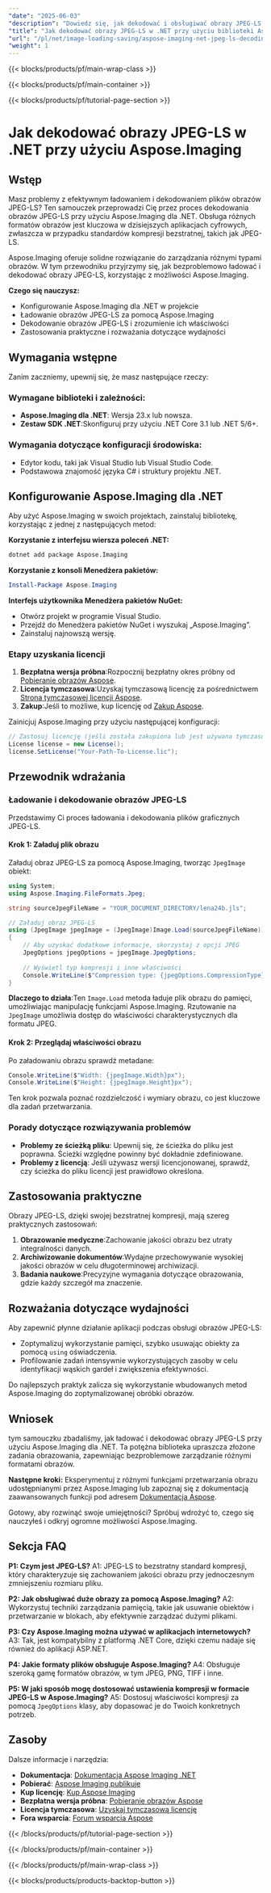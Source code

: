 ```yaml
---
"date": "2025-06-03"
"description": "Dowiedz się, jak dekodować i obsługiwać obrazy JPEG-LS z łatwością, korzystając z potężnej biblioteki Aspose.Imaging dla .NET. Postępuj zgodnie z tym przewodnikiem, aby bezproblemowo przetwarzać obrazy."
"title": "Jak dekodować obrazy JPEG-LS w .NET przy użyciu biblioteki Aspose.Imaging"
"url": "/pl/net/image-loading-saving/aspose-imaging-net-jpeg-ls-decoding-guide/"
"weight": 1
---
```


{{< blocks/products/pf/main-wrap-class >}}

{{< blocks/products/pf/main-container >}}

{{< blocks/products/pf/tutorial-page-section >}}
# Jak dekodować obrazy JPEG-LS w .NET przy użyciu Aspose.Imaging

## Wstęp

Masz problemy z efektywnym ładowaniem i dekodowaniem plików obrazów JPEG-LS? Ten samouczek przeprowadzi Cię przez proces dekodowania obrazów JPEG-LS przy użyciu Aspose.Imaging dla .NET. Obsługa różnych formatów obrazów jest kluczowa w dzisiejszych aplikacjach cyfrowych, zwłaszcza w przypadku standardów kompresji bezstratnej, takich jak JPEG-LS.

Aspose.Imaging oferuje solidne rozwiązanie do zarządzania różnymi typami obrazów. W tym przewodniku przyjrzymy się, jak bezproblemowo ładować i dekodować obrazy JPEG-LS, korzystając z możliwości Aspose.Imaging.

**Czego się nauczysz:**
- Konfigurowanie Aspose.Imaging dla .NET w projekcie
- Ładowanie obrazów JPEG-LS za pomocą Aspose.Imaging
- Dekodowanie obrazów JPEG-LS i zrozumienie ich właściwości
- Zastosowania praktyczne i rozważania dotyczące wydajności

## Wymagania wstępne

Zanim zaczniemy, upewnij się, że masz następujące rzeczy:

### Wymagane biblioteki i zależności:
- **Aspose.Imaging dla .NET**: Wersja 23.x lub nowsza.
- **Zestaw SDK .NET**:Skonfiguruj przy użyciu .NET Core 3.1 lub .NET 5/6+.

### Wymagania dotyczące konfiguracji środowiska:
- Edytor kodu, taki jak Visual Studio lub Visual Studio Code.
- Podstawowa znajomość języka C# i struktury projektu .NET.

## Konfigurowanie Aspose.Imaging dla .NET

Aby użyć Aspose.Imaging w swoich projektach, zainstaluj bibliotekę, korzystając z jednej z następujących metod:

**Korzystanie z interfejsu wiersza poleceń .NET:**
```bash
dotnet add package Aspose.Imaging
```

**Korzystanie z konsoli Menedżera pakietów:**
```powershell
Install-Package Aspose.Imaging
```

**Interfejs użytkownika Menedżera pakietów NuGet:**
- Otwórz projekt w programie Visual Studio.
- Przejdź do Menedżera pakietów NuGet i wyszukaj „Aspose.Imaging”.
- Zainstaluj najnowszą wersję.

### Etapy uzyskania licencji
1. **Bezpłatna wersja próbna**:Rozpocznij bezpłatny okres próbny od [Pobieranie obrazów Aspose](https://releases.aspose.com/imaging/net/).
2. **Licencja tymczasowa**:Uzyskaj tymczasową licencję za pośrednictwem [Strona tymczasowej licencji Aspose](https://purchase.aspose.com/temporary-license/).
3. **Zakup**:Jeśli to możliwe, kup licencję od [Zakup Aspose](https://purchase.aspose.com/buy).

Zainicjuj Aspose.Imaging przy użyciu następującej konfiguracji:
```csharp
// Zastosuj licencję (jeśli została zakupiona lub jest używana tymczasowa)
License license = new License();
license.SetLicense("Your-Path-To-License.lic");
```

## Przewodnik wdrażania

### Ładowanie i dekodowanie obrazów JPEG-LS

Przedstawimy Ci proces ładowania i dekodowania plików graficznych JPEG-LS.

#### Krok 1: Załaduj plik obrazu
Załaduj obraz JPEG-LS za pomocą Aspose.Imaging, tworząc `JpegImage` obiekt:
```csharp
using System;
using Aspose.Imaging.FileFormats.Jpeg;

string sourceJpegFileName = "YOUR_DOCUMENT_DIRECTORY/lena24b.jls";

// Załaduj obraz JPEG-LS
using (JpegImage jpegImage = (JpegImage)Image.Load(sourceJpegFileName))
{
    // Aby uzyskać dodatkowe informacje, skorzystaj z opcji JPEG
    JpegOptions jpegOptions = jpegImage.JpegOptions;
    
    // Wyświetl typ kompresji i inne właściwości
    Console.WriteLine($"Compression type: {jpegOptions.CompressionType}");
}
```
**Dlaczego to działa**:Ten `Image.Load` metoda ładuje plik obrazu do pamięci, umożliwiając manipulację funkcjami Aspose.Imaging. Rzutowanie na `JpegImage` umożliwia dostęp do właściwości charakterystycznych dla formatu JPEG.

#### Krok 2: Przeglądaj właściwości obrazu
Po załadowaniu obrazu sprawdź metadane:
```csharp
Console.WriteLine($"Width: {jpegImage.Width}px");
Console.WriteLine($"Height: {jpegImage.Height}px");
```
Ten krok pozwala poznać rozdzielczość i wymiary obrazu, co jest kluczowe dla zadań przetwarzania.

### Porady dotyczące rozwiązywania problemów
- **Problemy ze ścieżką pliku**: Upewnij się, że ścieżka do pliku jest poprawna. Ścieżki względne powinny być dokładnie zdefiniowane.
- **Problemy z licencją**: Jeśli używasz wersji licencjonowanej, sprawdź, czy ścieżka do pliku licencji jest prawidłowo określona.

## Zastosowania praktyczne

Obrazy JPEG-LS, dzięki swojej bezstratnej kompresji, mają szereg praktycznych zastosowań:
1. **Obrazowanie medyczne**:Zachowanie jakości obrazu bez utraty integralności danych.
2. **Archiwizowanie dokumentów**:Wydajne przechowywanie wysokiej jakości obrazów w celu długoterminowej archiwizacji.
3. **Badania naukowe**:Precyzyjne wymagania dotyczące obrazowania, gdzie każdy szczegół ma znaczenie.

## Rozważania dotyczące wydajności
Aby zapewnić płynne działanie aplikacji podczas obsługi obrazów JPEG-LS:
- Zoptymalizuj wykorzystanie pamięci, szybko usuwając obiekty za pomocą `using` oświadczenia.
- Profilowanie zadań intensywnie wykorzystujących zasoby w celu identyfikacji wąskich gardeł i zwiększenia efektywności.

Do najlepszych praktyk zalicza się wykorzystanie wbudowanych metod Aspose.Imaging do zoptymalizowanej obróbki obrazów.

## Wniosek

tym samouczku zbadaliśmy, jak ładować i dekodować obrazy JPEG-LS przy użyciu Aspose.Imaging dla .NET. Ta potężna biblioteka upraszcza złożone zadania obrazowania, zapewniając bezproblemowe zarządzanie różnymi formatami obrazów.

**Następne kroki:**
Eksperymentuj z różnymi funkcjami przetwarzania obrazu udostępnianymi przez Aspose.Imaging lub zapoznaj się z dokumentacją zaawansowanych funkcji pod adresem [Dokumentacja Aspose](https://reference.aspose.com/imaging/net/).

Gotowy, aby rozwinąć swoje umiejętności? Spróbuj wdrożyć to, czego się nauczyłeś i odkryj ogromne możliwości Aspose.Imaging.

## Sekcja FAQ

**P1: Czym jest JPEG-LS?**
A1: JPEG-LS to bezstratny standard kompresji, który charakteryzuje się zachowaniem jakości obrazu przy jednoczesnym zmniejszeniu rozmiaru pliku.

**P2: Jak obsługiwać duże obrazy za pomocą Aspose.Imaging?**
A2: Wykorzystuj techniki zarządzania pamięcią, takie jak usuwanie obiektów i przetwarzanie w blokach, aby efektywnie zarządzać dużymi plikami.

**P3: Czy Aspose.Imaging można używać w aplikacjach internetowych?**
A3: Tak, jest kompatybilny z platformą .NET Core, dzięki czemu nadaje się również do aplikacji ASP.NET.

**P4: Jakie formaty plików obsługuje Aspose.Imaging?**
A4: Obsługuje szeroką gamę formatów obrazów, w tym JPEG, PNG, TIFF i inne.

**P5: W jaki sposób mogę dostosować ustawienia kompresji w formacie JPEG-LS w Aspose.Imaging?**
A5: Dostosuj właściwości kompresji za pomocą `JpegOptions` klasy, aby dopasować je do Twoich konkretnych potrzeb.

## Zasoby
Dalsze informacje i narzędzia:
- **Dokumentacja**: [Dokumentacja Aspose Imaging .NET](https://reference.aspose.com/imaging/net/)
- **Pobierać**: [Aspose Imaging publikuje](https://releases.aspose.com/imaging/net/)
- **Kup licencję**: [Kup Aspose Imaging](https://purchase.aspose.com/buy)
- **Bezpłatna wersja próbna**: [Pobieranie obrazów Aspose](https://releases.aspose.com/imaging/net/)
- **Licencja tymczasowa**: [Uzyskaj tymczasową licencję](https://purchase.aspose.com/temporary-license/)
- **Fora wsparcia**: [Forum wsparcia Aspose](https://forum.aspose.com/c/imaging/10)

{{< /blocks/products/pf/tutorial-page-section >}}

{{< /blocks/products/pf/main-container >}}

{{< /blocks/products/pf/main-wrap-class >}}

{{< blocks/products/products-backtop-button >}}